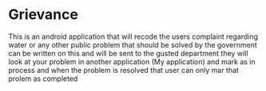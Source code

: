 # Grievance
This is an android application that will recode the users complaint regarding water or any other public problem that should be solved by the government can be written on this and will be sent to the gusted department they will look at your problem in another application (My application) and mark as in process and when the problem is resolved that user can only mar that prolem as completed
